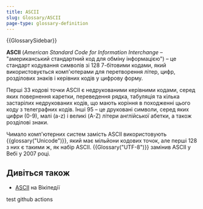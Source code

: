 ```yaml
---
title: ASCII
slug: Glossary/ASCII
page-type: glossary-definition
---
```


{{GlossarySidebar}}

**ASCII** (_American Standard Code for Information Interchange_ – "американський стандартний код для обміну інформацією") – це стандарт кодування символів зі 128 7-бітовими кодами, який використовується комп'ютерами для перетворення літер, цифр, розділових знаків і керівних кодів у цифрову форму.

Перші 33 кодові точки ASCII є недрукованими керівними кодами, серед яких повернення каретки, переведення рядка, табуляція та кілька застарілих недрукованих кодів, що мають коріння в походженні цього коду з телеграфних кодів. Інші 95 – це друковані символи, серед яких цифри (0-9), малі (a-z) і великі (A-Z) літери англійської абетки, а також розділові знаки.

Чимало комп'ютерних систем замість ASCII використовують {{glossary("Unicode")}}, який має мільйони кодових точок, але перші 128 з них є такими ж, як набір ASCII. {{Glossary("UTF-8")}} замінив ASCII у Вебі у 2007 році.

## Дивіться також

- [ASCII](https://uk.wikipedia.org/wiki/ASCII) на Вікіпедії

test github actions
